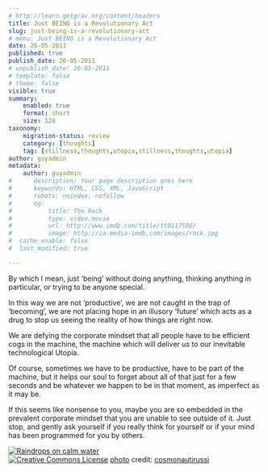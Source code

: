 ```yaml
---
# http://learn.getgrav.org/content/headers
title: Just BEING is a Revolutionary Act
slug: just-being-is-a-revolutionary-act
# menu: Just BEING is a Revolutionary Act
date: 26-05-2011
published: true
publish_date: 26-05-2011
# unpublish_date: 26-05-2011
# template: false
# theme: false
visible: true
summary:
    enabled: true
    format: short
    size: 128
taxonomy:
    migration-status: review
    category: [thoughts]
    tag: [stillness,thoughts,utopia,stillness,thoughts,utopia]
author: guyadmin
metadata:
    author: guyadmin
#      description: Your page description goes here
#      keywords: HTML, CSS, XML, JavaScript
#      robots: noindex, nofollow
#      og:
#          title: The Rock
#          type: video.movie
#          url: http://www.imdb.com/title/tt0117500/
#          image: http://ia.media-imdb.com/images/rock.jpg
#  cache_enable: false
#  last_modified: true

---
```


By which I mean, just ‘being’ without doing anything, thinking anything in particular, or trying to be anyone special.

In this way we are not ‘productive’, we are not caught in the trap of ‘becoming’, we are not placing hope in an illusory ‘future’ which acts as a drug to stop us seeing the reality of how things are right now.

We are defying the corporate mindset that all people have to be efficient cogs in the machine, the machine which will deliver us to our inevitable technological Utopia.

Of course, sometimes we have to be productive, have to be part of the machine, but it helps our soul to forget about all of that just for a few seconds and be whatever we happen to be in that moment, as imperfect as it may be.

If this seems like nonsense to you, maybe you are so embedded in the prevalent corporate mindset that you are unable to see outside of it. Just stop, and gently ask yourself if you really think for yourself or if your mind has been programmed for you by others.

[![Raindrops on calm water](http://farm3.static.flickr.com/2045/2342570786_e572bdf22f_m.jpg)](http://www.flickr.com/photos/16074747@N00/2342570786/ "Raindrops on calm water")  
[![Creative Commons License](http://guyjames.com/wp-content/plugins/photo-dropper/images/cc.png)](http://creativecommons.org/licenses/by-nc-sa/2.0/ "Attribution-NonCommercial-ShareAlike License") [photo](http://www.photodropper.com/photos/) credit: [cosmonautirussi](http://www.flickr.com/photos/16074747@N00/2342570786/ "cosmonautirussi")